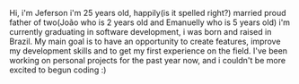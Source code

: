 Hi, i'm Jeferson 
i'm 25 years old, happily(is it spelled right?) married
proud father of two(João who is 2 years old and Emanuelly who is 5 years old)
i'm currently graduating in software development, i was born and raised in Brazil.
My main goal is to have an opportunity to create features, improve my development skills
and to get my first experience on the field. I've been working on personal projects for the 
past year now, and i couldn't be more excited to begun coding :)

<!---
Jel0u/Jel0u is a ✨ special ✨ repository because its `README.md` (this file) appears on your GitHub profile.
You can click the Preview link to take a look at your changes.
--->
